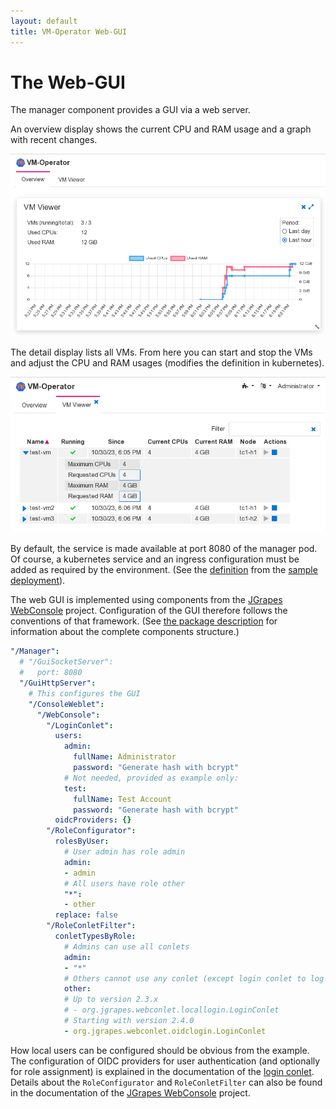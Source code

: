 ```yaml
---
layout: default
title: VM-Operator Web-GUI
---
```


# The Web-GUI

The manager component provides a GUI via a web server.

An overview display shows the current CPU and RAM usage and a graph
with recent changes.

![VM-Operator GUI](VM-Operator-GUI-preview.png)

The detail display lists all VMs. From here you can start and stop
the VMs and adjust the CPU and RAM usages (modifies the definition
in kubernetes).

![VM-Operator GUI](VM-Operator-GUI-view.png)

By default, the service is made available at port 8080 of the manager 
pod. Of course, a kubernetes service and an ingress configuration must
be added as required by the environment. (See the 
[definition](https://github.com/mnlipp/VM-Operator/blob/main/deploy/vmop-service.yaml)
from the
[sample deployment](https://github.com/mnlipp/VM-Operator/tree/main/deploy)).

The web GUI is implemented using components from the
[JGrapes WebConsole](https://mnlipp.github.io/jgrapes/WebConsole.html)
project. Configuration of the GUI therefore follows the conventions
of that framework. (See
[the package description](latest-release/javadoc/org/jdrupes/vmoperator/manager/package-summary.html)
for information about the complete components structure.)

```yaml
"/Manager":
  # "/GuiSocketServer":
  #   port: 8080
  "/GuiHttpServer":
    # This configures the GUI
    "/ConsoleWeblet":
      "/WebConsole":
        "/LoginConlet":
          users:
            admin:
              fullName: Administrator
              password: "Generate hash with bcrypt"
            # Not needed, provided as example only:
            test:
              fullName: Test Account
              password: "Generate hash with bcrypt"
          oidcProviders: {}
        "/RoleConfigurator":
          rolesByUser:
            # User admin has role admin
            admin:
            - admin
            # All users have role other
            "*":
            - other
          replace: false
        "/RoleConletFilter":
          conletTypesByRole:
            # Admins can use all conlets
            admin:
            - "*"
            # Others cannot use any conlet (except login conlet to log out)
            other:
            # Up to version 2.3.x
            # - org.jgrapes.webconlet.locallogin.LoginConlet
            # Starting with version 2.4.0
            - org.jgrapes.webconlet.oidclogin.LoginConlet
```

How local users can be configured should be obvious from the example.
The configuration of OIDC providers for user authentication (and 
optionally for role assignment) is explained in the documentation of the 
[login conlet](https://mnlipp.github.io/jgrapes/javadoc-webconsole/org/jgrapes/webconlet/oidclogin/LoginConlet.html).
Details about the `RoleConfigurator` and `RoleConletFilter` can also be found
in the documentation of the
[JGrapes WebConsole](https://mnlipp.github.io/jgrapes/WebConsole.html)
project.